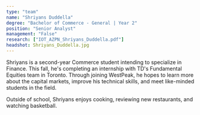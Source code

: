 ```yaml
---
type: "team"
name: "Shriyans Duddella"
degree: "Bachelor of Commerce - General | Year 2"
position: "Senior Analyst"
management: "False"
research: ["IOT_AZPN_Shriyans_Duddella.pdf"]
headshot: Shriyans_Duddella.jpg
---
```


Shriyans is a second-year Commerce student intending to specialize in Finance. This fall, he's completing an internship with TD's Fundamental Equities team in Toronto. Through joining WestPeak, he hopes to learn more about the capital markets, improve his technical skills, and meet like-minded students in the field.

Outside of school, Shriyans enjoys cooking, reviewing new restaurants, and watching basketball.
